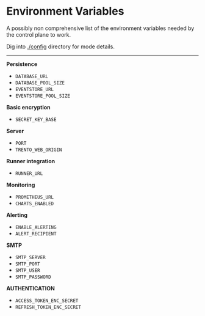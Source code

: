 # Environment Variables

A possibly non comprehensive list of the environment variables needed by the control plane to work.

Dig into [./config](https://github.com/trento-project/web/blob/main/config/) directory for mode details.

---

**Persistence**
- `DATABASE_URL`
- `DATABASE_POOL_SIZE`
- `EVENTSTORE_URL`
- `EVENTSTORE_POOL_SIZE`

**Basic encryption**
- `SECRET_KEY_BASE`

**Server**
- `PORT`
- `TRENTO_WEB_ORIGIN`

**Runner integration**
- `RUNNER_URL`

**Monitoring**
- `PROMETHEUS_URL`
- `CHARTS_ENABLED`

**Alerting**
- `ENABLE_ALERTING`
- `ALERT_RECIPIENT`

**SMTP**
- `SMTP_SERVER`
- `SMTP_PORT`
- `SMTP_USER`
- `SMTP_PASSWORD`

**AUTHENTICATION**
- `ACCESS_TOKEN_ENC_SECRET`
- `REFRESH_TOKEN_ENC_SECRET`
